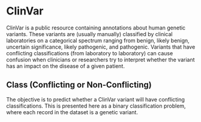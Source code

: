 # ClinVar
ClinVar is a public resource containing annotations about human genetic variants. These variants are (usually manually) classified by clinical laboratories on a categorical spectrum ranging from benign, likely benign, uncertain significance, likely pathogenic, and pathogenic. Variants that have conflicting classifications (from laboratory to laboratory) can cause confusion when clinicians or researchers try to interpret whether the variant has an impact on the disease of a given patient.
## Class (Conflicting or Non-Conflicting)
The objective is to predict whether a ClinVar variant will have conflicting classifications. This is presented here as a binary classification problem, where each record in the dataset is a genetic variant.


